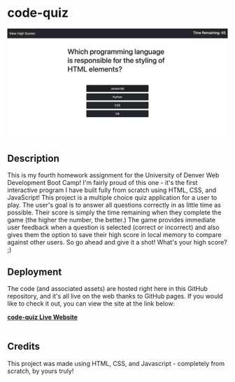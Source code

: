# code-quiz

![screenshot of website](screenshot.png)

## Description

This is my fourth homework assignment for the University of Denver Web Development Boot Camp! I'm fairly proud of this one - it's the first interactive program I have built fully from scratch using HTML, CSS, and JavaScript!
This project is a multiple choice quiz application for a user to play. The user's goal is to answer all questions correctly in as little time as possible. Their score is simply the time remaining when they complete the game (the higher the number, the better.) The game provides immediate user feedback when a question is selected (correct or incorrect) and also gives them the option to save their high score in local memory to compare against other users.
So go ahead and give it a shot! What's your high score? ;)

## Deployment

The code (and associated assets) are hosted right here in this GitHub repository, and it's all live on the web thanks to GitHub pages. If you would like to check it out, you can view the site at the link below:

<a href="https://lukeoxner.github.io/code-quiz" target="_blank"><b>code-quiz Live Website</b></a>
<br><br>

## Credits

This project was made using HTML, CSS, and Javascript - completely from scratch, by yours truly! <br>
